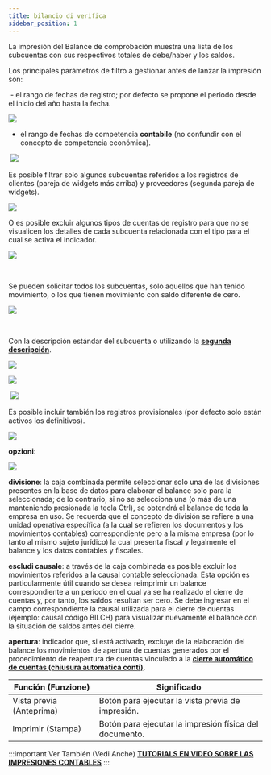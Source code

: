 ```yaml
---
title: bilancio di verifica
sidebar_position: 1
---
```


La impresión del Balance de comprobación muestra una lista de los subcuentas con sus respectivos totales de debe/haber y los saldos.

Los principales parámetros de filtro a gestionar antes de lanzar la impresión son:

 - el rango de fechas de registro; por defecto se propone el periodo desde el inicio del año hasta la fecha.

![](/img/it-it/finance-area/ledger-records/accounting-report/trial-balance/image01.png)

- el rango de fechas de competencia **contabile** (no confundir con el concepto de competencia económica).

 ![](/img/it-it/finance-area/ledger-records/accounting-report/trial-balance/image02.png)

Es posible filtrar solo algunos subcuentas referidos a los registros de clientes (pareja de widgets más arriba) y proveedores (segunda pareja de widgets).

![](/img/it-it/finance-area/ledger-records/accounting-report/trial-balance/image03.png)

O es posible excluir algunos tipos de cuentas de registro para que no se visualicen los detalles de cada subcuenta relacionada con el tipo para el cual se activa el indicador.

![](/img/it-it/finance-area/ledger-records/accounting-report/trial-balance/image04.png)

 

Se pueden solicitar todos los subcuentas, solo aquellos que han tenido movimiento, o los que tienen movimiento con saldo diferente de cero.

![](/img/it-it/finance-area/ledger-records/accounting-report/trial-balance/image05.png)

 

Con la descripción estándar del subcuenta o utilizando la **[segunda descripción](/docs/erp-home/registers/accounting/analytic-chart-of-accounts)**.

![](/img/it-it/finance-area/ledger-records/accounting-report/trial-balance/image06.png)

![](/img/it-it/finance-area/ledger-records/accounting-report/trial-balance/image07.png)

 ![](/img/it-it/finance-area/ledger-records/accounting-report/trial-balance/image08.png)

Es posible incluir también los registros provisionales (por defecto solo están activos los definitivos).

![](/img/it-it/finance-area/ledger-records/accounting-report/trial-balance/image09.png)

**opzioni**:

![](/img/it-it/finance-area/ledger-records/accounting-report/trial-balance/image10.png)

**divisione**: la caja combinada permite seleccionar solo una de las divisiones presentes en la base de datos para elaborar el balance solo para la seleccionada; de lo contrario, si no se selecciona una (o más de una manteniendo presionada la tecla Ctrl), se obtendrá el balance de toda la empresa en uso. Se recuerda que el concepto de división se refiere a una unidad operativa específica (a la cual se refieren los documentos y los movimientos contables) correspondiente pero a la misma empresa (por lo tanto al mismo sujeto jurídico) la cual presenta fiscal y legalmente el balance y los datos contables y fiscales.

**escludi causale**: a través de la caja combinada es posible excluir los movimientos referidos a la causal contable seleccionada. Esta opción es particularmente útil cuando se desea reimprimir un balance correspondiente a un periodo en el cual ya se ha realizado el cierre de cuentas y, por tanto, los saldos resultan ser cero. Se debe ingresar en el campo correspondiente la causal utilizada para el cierre de cuentas (ejemplo: causal código BILCH) para visualizar nuevamente el balance con la situación de saldos antes del cierre.

**apertura**: indicador que, si está activado, excluye de la elaboración del balance los movimientos de apertura de cuentas generados por el procedimiento de reapertura de cuentas vinculado a la **[cierre automático de cuentas (chiusura automatica conti)](/docs/finance-area/ledger-records/records/procedures/automatic-account-closing/new-account-closing).**


| Función (Funzione) | Significado |
| --- | --- |
| Vista previa (Anteprima) | Botón para ejecutar la vista previa de impresión. |
| Imprimir (Stampa) | Botón para ejecutar la impresión física del documento. |


:::important Ver También (Vedi Anche)
[**TUTORIALS EN VIDEO SOBRE LAS IMPRESIONES CONTABLES**](/docs/video/finance/intro)
:::